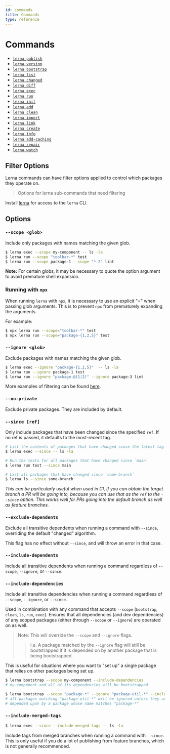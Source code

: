 ```yaml
---
id: commands
title: Commands
type: reference
---
```


# Commands

- [`lerna publish`](https://github.com/lerna/lerna/tree/main/commands/publish#readme)
- [`lerna version`](https://github.com/lerna/lerna/tree/main/commands/version#readme)
- [`lerna bootstrap`](https://github.com/lerna/lerna/tree/main/commands/bootstrap#readme)
- [`lerna list`](https://github.com/lerna/lerna/tree/main/commands/list#readme)
- [`lerna changed`](https://github.com/lerna/lerna/tree/main/commands/changed#readme)
- [`lerna diff`](https://github.com/lerna/lerna/tree/main/commands/diff#readme)
- [`lerna exec`](https://github.com/lerna/lerna/tree/main/commands/exec#readme)
- [`lerna run`](https://github.com/lerna/lerna/tree/main/commands/run#readme)
- [`lerna init`](https://github.com/lerna/lerna/tree/main/commands/init#readme)
- [`lerna add`](https://github.com/lerna/lerna/tree/main/commands/add#readme)
- [`lerna clean`](https://github.com/lerna/lerna/tree/main/commands/clean#readme)
- [`lerna import`](https://github.com/lerna/lerna/tree/main/commands/import#readme)
- [`lerna link`](https://github.com/lerna/lerna/tree/main/commands/link#readme)
- [`lerna create`](https://github.com/lerna/lerna/tree/main/commands/create#readme)
- [`lerna info`](https://github.com/lerna/lerna/tree/main/commands/info#readme)
- [`lerna add-caching`](https://github.com/lerna/lerna/tree/main/packages/lerna/commands/add-caching#readme)
- [`lerna repair`](https://github.com/lerna/lerna/tree/main/packages/lerna/commands/repair#readme)
- [`lerna watch`](https://github.com/lerna/lerna/tree/main/packages/lerna/commands/watch#readme)

## Filter Options

Lerna commands can have filter options applied to control which packages they operate on.

> Options for lerna sub-commands that need filtering

Install [lerna](https://www.npmjs.com/package/lerna) for access to the `lerna` CLI.

## Options

### `--scope <glob>`

Include only packages with names matching the given glob.

```sh
$ lerna exec --scope my-component -- ls -la
$ lerna run --scope "toolbar-*" test
$ lerna run --scope package-1 --scope "*-2" lint
```

**Note:** For certain globs, it may be necessary to quote the option argument to avoid premature shell expansion.

### **Running with `npx`**

When running `lerna` with `npx`, it is necessary to use an explicit "=" when passing glob arguments. This is to prevent `npx` from prematurely expanding the arguments.

For example:

```sh
$ npx lerna run --scope="toolbar-*" test
$ npx lerna run --scope="package-{1,2,5}" test
```

### `--ignore <glob>`

Exclude packages with names matching the given glob.

```sh
$ lerna exec --ignore "package-{1,2,5}"  -- ls -la
$ lerna run --ignore package-1 test
$ lerna run --ignore "package-@(1|2)" --ignore package-3 lint
```

More examples of filtering can be found [here](https://github.com/lerna/lerna/blob/c0a750e0f482c16dda2f922f235861283efbe94d/commands/list/__tests__/list-command.test.js#L305-L356).

### `--no-private`

Exclude private packages. They are included by default.

### `--since [ref]`

Only include packages that have been changed since the specified `ref`. If no ref is passed, it defaults to the most-recent tag.

```sh
# List the contents of packages that have changed since the latest tag
$ lerna exec --since -- ls -la

# Run the tests for all packages that have changed since `main`
$ lerna run test --since main

# List all packages that have changed since `some-branch`
$ lerna ls --since some-branch
```

_This can be particularly useful when used in CI, if you can obtain the target branch a PR will be going into, because you can use that as the `ref` to the `--since` option. This works well for PRs going into the default branch as well as feature branches._

### `--exclude-dependents`

Exclude all transitive dependents when running a command with `--since`, overriding the default "changed" algorithm.

This flag has no effect without `--since`, and will throw an error in that case.

### `--include-dependents`

Include all transitive dependents when running a command regardless of `--scope`, `--ignore`, or `--since`.

### `--include-dependencies`

Include all transitive dependencies when running a command regardless of `--scope`, `--ignore`, or `--since`.

Used in combination with any command that accepts `--scope` (`bootstrap`, `clean`, `ls`, `run`, `exec`).
Ensures that all dependencies (and dev dependencies) of any scoped packages (either through `--scope` or `--ignore`) are operated on as well.

> Note: This will override the `--scope` and `--ignore` flags.
>
> > i.e. A package matched by the `--ignore` flag will still be bootstrapped if it is depended on by another package that is being bootstrapped.

This is useful for situations where you want to "set up" a single package that relies on other packages being set up.

```sh
$ lerna bootstrap --scope my-component --include-dependencies
# my-component and all of its dependencies will be bootstrapped
```

```sh
$ lerna bootstrap --scope "package-*" --ignore "package-util-*" --include-dependencies
# all packages matching "package-util-*" will be ignored unless they are
# depended upon by a package whose name matches "package-*"
```

### `--include-merged-tags`

```sh
$ lerna exec --since --include-merged-tags -- ls -la
```

Include tags from merged branches when running a command with `--since`. This is only useful if you do a lot of publishing from feature branches, which is not generally recommended.
